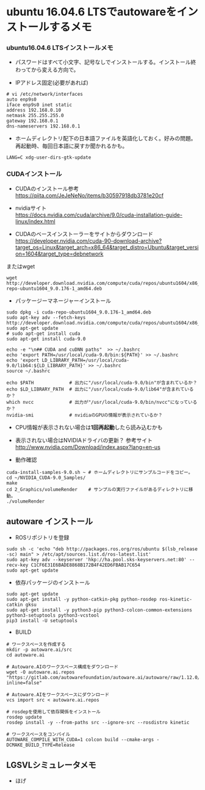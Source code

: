 # ubuntu 16.04.6 LTSでautowareをインストールするメモ

### ubuntu16.04.6 LTSインストールメモ

* パスワードはすべて小文字、記号なしでインストールする。インストール終わってから変える方向で。

* IPアドレス固定(必要があれば)
```
# vi /etc/network/interfaces
auto enp9s0
iface enp9s0 inet static
address 192.168.0.10
netmask 255.255.255.0
gateway 192.168.0.1
dns-nameservers 192.168.0.1
```

* ホームディレクトリ配下の日本語ファイルを英語化しておく。好みの問題。再起動時、毎回日本語に戻すか聞かれるかも。
```
LANG=C xdg-user-dirs-gtk-update
```



### CUDAインストール
* CUDAのインストール参考  
https://qiita.com/JeJeNeNo/items/b30597918db3781e20cf

* nvidiaサイト  
https://docs.nvidia.com/cuda/archive/9.0/cuda-installation-guide-linux/index.html

* CUDAのベースインストーラーをサイトからダウンロード  
https://developer.nvidia.com/cuda-90-download-archive?target_os=Linux&target_arch=x86_64&target_distro=Ubuntu&target_version=1604&target_type=debnetwork  

またはwget
```
wget http://developer.download.nvidia.com/compute/cuda/repos/ubuntu1604/x86_64/cuda-repo-ubuntu1604_9.0.176-1_amd64.deb
```
* パッケージーマネージャーインストール  
```
sudo dpkg -i cuda-repo-ubuntu1604_9.0.176-1_amd64.deb
sudo apt-key adv --fetch-keys http://developer.download.nvidia.com/compute/cuda/repos/ubuntu1604/x86_64/7fa2af80.pub
sudo apt-get update
# sudo apt-get install cuda
sudo apt-get install cuda-9.0
```

```
echo -e "\n## CUDA and cuDNN paths"  >> ~/.bashrc
echo 'export PATH=/usr/local/cuda-9.0/bin:${PATH}' >> ~/.bashrc
echo 'export LD_LIBRARY_PATH=/usr/local/cuda-9.0/lib64:${LD_LIBRARY_PATH}' >> ~/.bashrc
source ~/.bashrc

echo $PATH             # 出力に"/usr/local/cuda-9.0/bin"が含まれているか？
echo $LD_LIBRARY_PATH  # 出力に"/usr/local/cuda-9.0/lib64"が含まれているか？
which nvcc             # 出力が"/usr/local/cuda-9.0/bin/nvcc"になっているか？
nvidia-smi             # nvidiaのGPUの情報が表示されているか？

```
* CPU情報が表示されない場合は**1回再起動**したら読み込むかも
* 表示されない場合はNVIDIAドライバの更新？ 参考サイト 
http://www.nvidia.com/Download/index.aspx?lang=en-us

* 動作確認
```
cuda-install-samples-9.0.sh ~ # ホームディレクトリにサンプルコードをコピー。
cd ~/NVIDIA_CUDA-9.0_Samples/
make
cd 2_Graphics/volumeRender    # サンプルの実行ファイルがあるディレクトリに移動。
./volumeRender
```

## autoware インストール
* ROSリポジトリを登録
```
sudo sh -c 'echo "deb http://packages.ros.org/ros/ubuntu $(lsb_release -sc) main" > /etc/apt/sources.list.d/ros-latest.list'
sudo apt-key adv --keyserver 'hkp://ha.pool.sks-keyservers.net:80' --recv-key C1CF6E31E6BADE8868B172B4F42ED6FBAB17C654
sudo apt-get update
```
* 依存パッケージのインストール
```
sudo apt-get update
sudo apt-get install -y python-catkin-pkg python-rosdep ros-kinetic-catkin gksu
sudo apt-get install -y python3-pip python3-colcon-common-extensions python3-setuptools python3-vcstool
pip3 install -U setuptools
```

* BUILD
```
# ワークスペースを作成する
mkdir -p autoware.ai/src 
cd autoware.ai 

# Autoware.AIのワークスペース構成をダウンロード
wget -O autoware.ai.repos "https://gitlab.com/autowarefoundation/autoware.ai/autoware/raw/1.12.0/autoware.ai.repos?inline=false" 

# Autoware.AIをワークスペースにダウンロード
vcs import src < autoware.ai.repos 

# rosdepを使用して依存関係をインストール
rosdep update
rosdep install -y --from-paths src --ignore-src --rosdistro kinetic

# ワークスペースをコンパイル
AUTOWARE_COMPILE_WITH_CUDA=1 colcon build --cmake-args -DCMAKE_BUILD_TYPE=Release 
```

## LGSVLシミュレータメモ
* ほげ